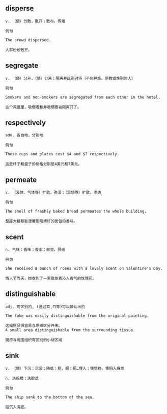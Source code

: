 ## disperse
```
v. （使）分散，散开；散布，传播

例句

The crowd dispersed.

人群纷纷散开。
```
## segregate
```
v. （使）分开，（使）分离；隔离并区别对待（不同种族、宗教或性别的人）

例句

Smokers and non-smokers are segregated from each other in the hotel.

这个宾馆里，吸烟者和非吸烟者被隔离开了。
```
## respectively
```
adv. 各自地，分别地

例句

These cups and plates cost $4 and $7 respectively.

这些杯子和盘子的价格分别是4美元和7美元。
```
## permeate
```
v. （液体、气体等）扩散，弥漫；（思想等）扩散，渗透

例句

The smell of freshly baked bread permeates the whole building.

整座大楼都弥漫着刚刚烤好的面包的香味。
```
## scent
```
n. 气味；香味；香水；察觉，预感

例句

She received a bunch of roses with a lovely scent on Valentine's Day.

情人节当天，她收到了一束散发着沁人香气的玫瑰花。
```
## distinguishable
```
adj. 可区别的, (通过耳,目等)可以辨认出的

The fake was easily distinguishable from the original painting.

这幅赝品很容易与原画区分开来。
A small area distinguishable from the surrounding tissue.

斑疹与周围组织有区别的小块区域
```
## sink
```
v. （使）下沉；沉没；降低；挖，掘；把…埋入；使受挫，使陷入麻烦

n. 洗碗槽；洗脸盆

例句

The ship sank to the bottom of the sea.

船沉入海底。
```
